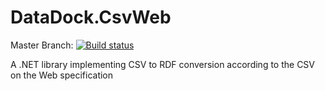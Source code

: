 # DataDock.CsvWeb

Master Branch: [![Build status](https://ci.appveyor.com/api/projects/status/7pmydqot0907mcaa/branch/master?svg=true)](https://ci.appveyor.com/project/DataDock/csvweb/branch/master)

A .NET library implementing CSV to RDF conversion according to the CSV on the Web specification

